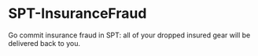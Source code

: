 # SPT-InsuranceFraud
Go commit insurance fraud in SPT: all of your dropped insured gear will be delivered back to you.
